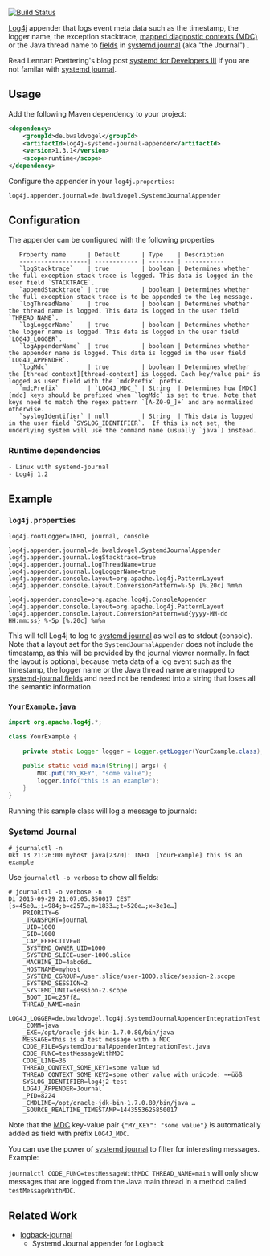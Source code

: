 [![Build Status](https://travis-ci.org/bwaldvogel/log4j-systemd-journal-appender.png?branch=1.x)](https://travis-ci.org/bwaldvogel/log4j-systemd-journal-appender)

[Log4j][log4j] appender that logs event meta data such as the timestamp, the logger name, the exception stacktrace, [mapped diagnostic contexts (MDC)][mdc] or the Java thread name to [fields][systemd-journal-fields] in [systemd journal][systemd-journal] (aka "the Journal") .

Read Lennart Poettering's blog post [systemd for Developers III][systemd-for-developers] if you are not familar with [systemd journal][systemd-journal].

## Usage ##
Add the following Maven dependency to your project:

```xml
<dependency>
	<groupId>de.bwaldvogel</groupId>
	<artifactId>log4j-systemd-journal-appender</artifactId>
	<version>1.3.1</version>
	<scope>runtime</scope>
</dependency>
```

Configure the appender in your `log4j.properties`:
```
log4j.appender.journal=de.bwaldvogel.SystemdJournalAppender
```

## Configuration ##

The appender can be configured with the following properties

       Property name      | Default      | Type    | Description
       -------------------| ------------ | ------- | -----------
       `logStacktrace`    | true         | boolean | Determines whether the full exception stack trace is logged. This data is logged in the user field `STACKTRACE`.
       `appendStacktrace` | true         | boolean | Determines whether the full exception stack trace is to be appended to the log message.
       `logThreadName`    | true         | boolean | Determines whether the thread name is logged. This data is logged in the user field `THREAD_NAME`.
       `logLoggerName`    | true         | boolean | Determines whether the logger name is logged. This data is logged in the user field `LOG4J_LOGGER`.
       `logAppenderName`  | true         | boolean | Determines whether the appender name is logged. This data is logged in the user field `LOG4J_APPENDER`.
       `logMdc`           | true         | boolean | Determines whether the [thread context][thread-context] is logged. Each key/value pair is logged as user field with the `mdcPrefix` prefix.
       `mdcPrefix`        | `LOG4J_MDC_` | String  | Determines how [MDC][mdc] keys should be prefixed when `logMdc` is set to true. Note that keys need to match the regex pattern `[A-Z0-9_]+` and are normalized otherwise.
       `syslogIdentifier` | null         | String  | This data is logged in the user field `SYSLOG_IDENTIFIER`.  If this is not set, the underlying system will use the command name (usually `java`) instead.

### Runtime dependencies ###
    - Linux with systemd-journal
    - Log4j 1.2

## Example ##

### `log4j.properties`
```
log4j.rootLogger=INFO, journal, console

log4j.appender.journal=de.bwaldvogel.SystemdJournalAppender
log4j.appender.journal.logStacktrace=true
log4j.appender.journal.logThreadName=true
log4j.appender.journal.logLoggerName=true
log4j.appender.console.layout=org.apache.log4j.PatternLayout
log4j.appender.console.layout.ConversionPattern=%-5p [%.20c] %m%n

log4j.appender.console=org.apache.log4j.ConsoleAppender
log4j.appender.console.layout=org.apache.log4j.PatternLayout
log4j.appender.console.layout.ConversionPattern=%d{yyyy-MM-dd HH:mm:ss} %-5p [%.20c] %m%n
```

This will tell Log4j to log to [systemd journal][systemd-journal] as well as to stdout (console).
Note that a layout set for the `SystemdJournalAppender` does not include the timestamp, as this will be provided by the journal viewer normally. In fact the layout is optional, because meta data of a log event such as the timestamp, the logger name or the Java thread name are mapped to [systemd-journal fields][systemd-journal-fields] and need not be rendered into a string that loses all the semantic information.

### `YourExample.java`
```java
import org.apache.log4j.*;

class YourExample {

    private static Logger logger = Logger.getLogger(YourExample.class);

    public static void main(String[] args) {
        MDC.put("MY_KEY", "some value");
        logger.info("this is an example");
    }
}
```

Running this sample class will log a message to journald:

### Systemd Journal

```
# journalctl -n
Okt 13 21:26:00 myhost java[2370]: INFO  [YourExample] this is an example
```

Use `journalctl -o verbose` to show all fields:

```
# journalctl -o verbose -n
Di 2015-09-29 21:07:05.850017 CEST [s=45e0…;i=984;b=c257…;m=1833…;t=520e…;x=3e1e…]
    PRIORITY=6
    _TRANSPORT=journal
    _UID=1000
    _GID=1000
    _CAP_EFFECTIVE=0
    _SYSTEMD_OWNER_UID=1000
    _SYSTEMD_SLICE=user-1000.slice
    _MACHINE_ID=4abc6d…
    _HOSTNAME=myhost
    _SYSTEMD_CGROUP=/user.slice/user-1000.slice/session-2.scope
    _SYSTEMD_SESSION=2
    _SYSTEMD_UNIT=session-2.scope
    _BOOT_ID=c257f8…
    THREAD_NAME=main
    LOG4J_LOGGER=de.bwaldvogel.log4j.SystemdJournalAppenderIntegrationTest
    _COMM=java
    _EXE=/opt/oracle-jdk-bin-1.7.0.80/bin/java
    MESSAGE=this is a test message with a MDC
    CODE_FILE=SystemdJournalAppenderIntegrationTest.java
    CODE_FUNC=testMessageWithMDC
    CODE_LINE=36
    THREAD_CONTEXT_SOME_KEY1=some value %d
    THREAD_CONTEXT_SOME_KEY2=some other value with unicode: →←üöß
    SYSLOG_IDENTIFIER=log4j2-test
    LOG4J_APPENDER=Journal
    _PID=8224
    _CMDLINE=/opt/oracle-jdk-bin-1.7.0.80/bin/java …
    _SOURCE_REALTIME_TIMESTAMP=1443553625850017
```

Note that the [MDC][mdc] key-value pair `{"MY_KEY": "some value"}` is automatically added as field with prefix `LOG4J_MDC`.

You can use the power of [systemd journal][systemd-journal] to filter for interesting messages. Example:

`journalctl CODE_FUNC=testMessageWithMDC THREAD_NAME=main` will only show messages that are logged from the Java main thread in a method called `testMessageWithMDC`.

## Related Work ##

* [logback-journal][logback-journal]
	* Systemd Journal appender for Logback

[log4j]: http://logging.apache.org/log4j
[mdc]: https://logging.apache.org/log4j/1.2/apidocs/org/apache/log4j/MDC.html
[systemd-for-developers]: http://0pointer.de/blog/projects/journal-submit.html
[systemd-journal]: http://www.freedesktop.org/software/systemd/man/systemd-journald.service.html
[systemd-journal-fields]: http://www.freedesktop.org/software/systemd/man/systemd.journal-fields.html
[logback-journal]: https://github.com/gnieh/logback-journal
